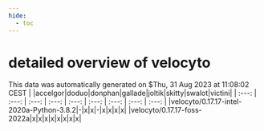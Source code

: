 ```yaml
---
hide:
  - toc
---
```


detailed overview of velocyto
=============================


This data was automatically generated on $Thu, 31 Aug 2023 at 11:08:02 CEST
| |accelgor|doduo|donphan|gallade|joltik|skitty|swalot|victini|
| :---: | :---: | :---: | :---: | :---: | :---: | :---: | :---: | :---: |
|velocyto/0.17.17-intel-2020a-Python-3.8.2|-|x|x|-|x|x|x|x|
|velocyto/0.17.17-foss-2022a|x|x|x|x|x|x|x|x|
